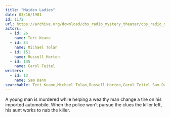 ```yaml
---
title: "Maiden Ladies"
date: 03/16/1981
id: 1172
url: https://archive.org/download/cbs_radio_mystery_theater/cbs_radio_mystery_theater-1151-1200.zip/cbs_radio_mystery_theater-1151-1200%2Fcbsrmt_1172_the_maiden_ladies.mp3
actors:  
  - id: 26
    name: Teri Keane  
  - id: 84
    name: Michael Tolan  
  - id: 151
    name: Russell Horton  
  - id: 135
    name: Carol Teitel
writers:  
  - id: 13
    name: Sam Dann
searchable: Teri Keane,Michael Tolan,Russell Horton,Carol Teitel Sam Dann
---
```

A young man is murdered while helping a wealthy man change a tire on his imported automobile. When the police won't pursue the clues the killer left, his aunt works to nab the killer.